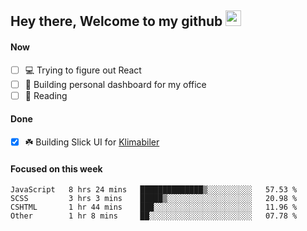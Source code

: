 ## Hey there, Welcome to my github <img src="https://media.giphy.com/media/hvRJCLFzcasrR4ia7z/giphy.gif" width="25px">

#### Now
- [ ] 💻 Trying to figure out React
- [ ] 🚀 Building personal dashboard for my office
- [ ] 📕 Reading

#### Done
- [x] ☘️ Building Slick UI for [Klimabiler](https://klimabiler.dk)
 
 #### Focused on this week
<!--START_SECTION:waka-->

```text
JavaScript   8 hrs 24 mins   ██████████████▒░░░░░░░░░░   57.53 %
SCSS         3 hrs 3 mins    █████▒░░░░░░░░░░░░░░░░░░░   20.98 %
CSHTML       1 hr 44 mins    ███░░░░░░░░░░░░░░░░░░░░░░   11.96 %
Other        1 hr 8 mins     ██░░░░░░░░░░░░░░░░░░░░░░░   07.78 %
```

<!--END_SECTION:waka-->


